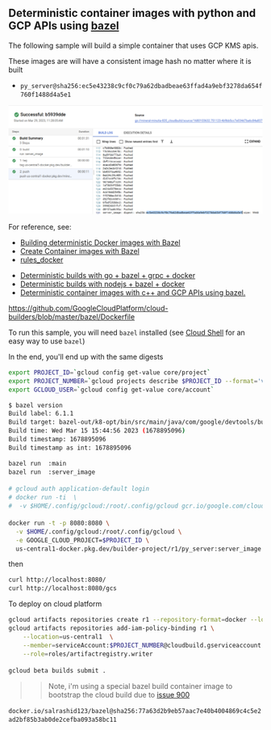 ## Deterministic container images with python and GCP APIs using [bazel](https://bazel.build/)


The following sample will build a simple container that uses GCP KMS apis.  

These images are will have a consistent image hash no matter where it is built

*  `py_server@sha256:ec5e43238c9cf0c79a62dbadbeae63ffad4a9ebf3278da654f760f1488d4a5e1`

![images/build_hash.png](images/build_hash.png)

For reference, see:

- [Building deterministic Docker images with Bazel](https://blog.bazel.build/2015/07/28/docker_build.html)
- [Create Container images with Bazel](https://dev.to/schoren/create-container-images-with-bazel-47am)
- [rules_docker](https://github.com/bazelbuild/rules_docker)
* [Deterministic builds with go + bazel + grpc + docker](https://github.com/salrashid123/go-grpc-bazel-docker)
* [Deterministic builds with nodejs + bazel + docker](https://github.com/salrashid123/nodejs-bazel-docker)
* [Deterministic container images with c++ and GCP APIs using bazel.](https://github.com/salrashid123/cpp-bazel-docker)

https://github.com/GoogleCloudPlatform/cloud-builders/blob/master/bazel/Dockerfile

To run this sample, you will need `bazel` installed (see [Cloud Shell](#cloud-shell) for an easy way to use `bazel`)

In the end, you'll end up with the same digests

```bash
export PROJECT_ID=`gcloud config get-value core/project`
export PROJECT_NUMBER=`gcloud projects describe $PROJECT_ID --format='value(projectNumber)'`
export GCLOUD_USER=`gcloud config get-value core/account`
```


```bash
$ bazel version
Build label: 6.1.1
Build target: bazel-out/k8-opt/bin/src/main/java/com/google/devtools/build/lib/bazel/BazelServer_deploy.jar
Build time: Wed Mar 15 15:44:56 2023 (1678895096)
Build timestamp: 1678895096
Build timestamp as int: 1678895096
```

```bash
bazel run  :main 
bazel run  :server_image

# gcloud auth application-default login
# docker run -ti  \
#  -v $HOME/.config/gcloud:/root/.config/gcloud gcr.io/google.com/cloudsdktool/google-cloud-cli gcloud auth application-default print-access-token

docker run -t -p 8080:8080 \
  -v $HOME/.config/gcloud:/root/.config/gcloud \
  -e GOOGLE_CLOUD_PROJECT=$PROJECT_ID \
  us-central1-docker.pkg.dev/builder-project/r1/py_server:server_image
```

then

```bash
curl http://localhost:8080/
curl http://localhost:8080/gcs
```

To deploy on cloud platform

```bash
gcloud artifacts repositories create r1 --repository-format=docker --location=us-central1 
gcloud artifacts repositories add-iam-policy-binding r1 \
    --location=us-central1  \
    --member=serviceAccount:$PROJECT_NUMBER@cloudbuild.gserviceaccount.com \
    --role=roles/artifactregistry.writer

gcloud beta builds submit .
```

>> Note, i'm using a special bazel build container image to bootstrap the cloud build due to [issue 900](https://github.com/GoogleCloudPlatform/cloud-builders/issues/900)

 `docker.io/salrashid123/bazel@sha256:77a63d2b9eb57aac7e40b4004869c4c5e2ad2bf85b3ab0de2cefba093a58bc11`
